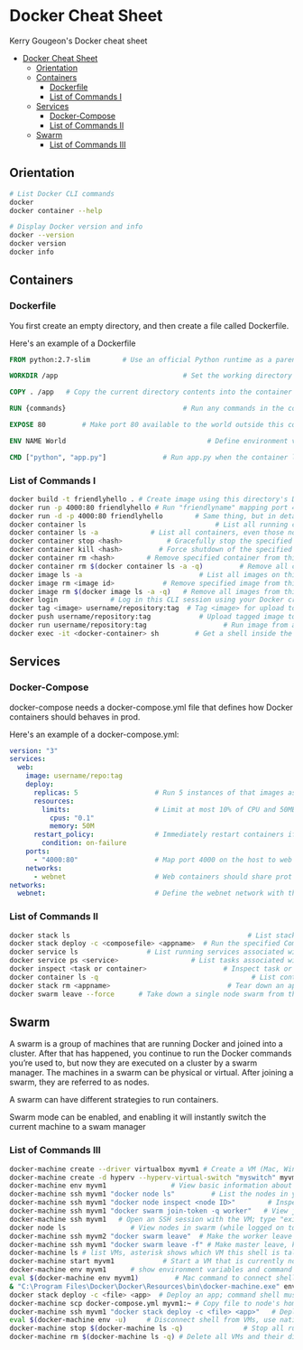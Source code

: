 # Docker Cheat Sheet
Kerry Gougeon's Docker cheat sheet

- [Docker Cheat Sheet](#docker-cheat-sheet)
  - [Orientation](#orientation)
  - [Containers](#containers)
    - [Dockerfile](#dockerfile)
    - [List of Commands I](#list-of-commands-i)
  - [Services](#services)
    - [Docker-Compose](#docker-compose)
    - [List of Commands II](#list-of-commands-ii)
  - [Swarm](#swarm)
    - [List of Commands III](#list-of-commands-iii)

## Orientation

```sh
# List Docker CLI commands
docker
docker container --help

# Display Docker version and info
docker --version
docker version
docker info
```

## Containers

### Dockerfile 

You first create an empty directory, and then create a file called Dockerfile. 

Here's an example of a Dockerfile

```dockerfile
FROM python:2.7-slim        # Use an official Python runtime as a parent image

WORKDIR /app                               # Set the working directory to /app

COPY . /app   # Copy the current directory contents into the container at /app

RUN {commands}                             # Run any commands in the container

EXPOSE 80         # Make port 80 available to the world outside this container

ENV NAME World                                   # Define environment variable

CMD ["python", "app.py"]              # Run app.py when the container launches
```


### List of Commands I

```bash
docker build -t friendlyhello . # Create image using this directory's Dockerfile
docker run -p 4000:80 friendlyhello # Run "friendlyname" mapping port 4000 to 80
docker run -d -p 4000:80 friendlyhello        # Same thing, but in detached mode
docker container ls                                # List all running containers
docker container ls -a             # List all containers, even those not running
docker container stop <hash>           # Gracefully stop the specified container
docker container kill <hash>         # Force shutdown of the specified container
docker container rm <hash>        # Remove specified container from this machine
docker container rm $(docker container ls -a -q)         # Remove all containers
docker image ls -a                             # List all images on this machine
docker image rm <image id>            # Remove specified image from this machine
docker image rm $(docker image ls -a -q)   # Remove all images from this machine
docker login             # Log in this CLI session using your Docker credentials
docker tag <image> username/repository:tag  # Tag <image> for upload to registry
docker push username/repository:tag            # Upload tagged image to registry
docker run username/repository:tag                   # Run image from a registry
docker exec -it <docker-container> sh         # Get a shell inside the container
```

## Services

### Docker-Compose

docker-compose needs a docker-compose.yml file that defines how Docker containers should behaves in prod. 

Here's an example of a docker-compose.yml:

```yml
version: "3"
services:
  web:
    image: username/repo:tag
    deploy:
      replicas: 5                   # Run 5 instances of that images as "web"
      resources:
        limits:                     # Limit at most 10% of CPU and 50MB of RAM
          cpus: "0.1"
          memory: 50M
      restart_policy:               # Immediately restart containers if one fails
        condition: on-failure
    ports:
      - "4000:80"                   # Map port 4000 on the host to web's port 80
    networks:                       
      - webnet                      # Web containers should share prot 80 via load-balanced network called webnet
networks:                           
  webnet:                           # Define the webnet network with the default settings
```

### List of Commands II

```sh
docker stack ls                                            # List stacks or apps
docker stack deploy -c <composefile> <appname>  # Run the specified Compose file
docker service ls                 # List running services associated with an app
docker service ps <service>                  # List tasks associated with an app
docker inspect <task or container>                   # Inspect task or container
docker container ls -q                                      # List container IDs
docker stack rm <appname>                             # Tear down an application
docker swarm leave --force      # Take down a single node swarm from the manager
```

## Swarm 

A swarm is a group of machines that are running Docker and joined into a cluster. After that has happened, you continue to run the Docker commands you’re used to, but now they are executed on a cluster by a swarm manager. The machines in a swarm can be physical or virtual. After joining a swarm, they are referred to as nodes. 

A swarm can have different strategies to run containers. 

Swarm mode can be enabled, and enabling it will instantly switch the current machine to a swam manager

### List of Commands III

```sh
docker-machine create --driver virtualbox myvm1 # Create a VM (Mac, Win7, Linux)
docker-machine create -d hyperv --hyperv-virtual-switch "myswitch" myvm1 # Win10
docker-machine env myvm1                # View basic information about your node
docker-machine ssh myvm1 "docker node ls"         # List the nodes in your swarm
docker-machine ssh myvm1 "docker node inspect <node ID>"        # Inspect a node
docker-machine ssh myvm1 "docker swarm join-token -q worker"   # View join token
docker-machine ssh myvm1   # Open an SSH session with the VM; type "exit" to end
docker node ls                # View nodes in swarm (while logged on to manager)
docker-machine ssh myvm2 "docker swarm leave"  # Make the worker leave the swarm
docker-machine ssh myvm1 "docker swarm leave -f" # Make master leave, kill swarm
docker-machine ls # list VMs, asterisk shows which VM this shell is talking to
docker-machine start myvm1            # Start a VM that is currently not running
docker-machine env myvm1      # show environment variables and command for myvm1
eval $(docker-machine env myvm1)         # Mac command to connect shell to myvm1
& "C:\Program Files\Docker\Docker\Resources\bin\docker-machine.exe" env myvm1 | Invoke-Expression   # Windows command to connect shell to myvm1
docker stack deploy -c <file> <app>  # Deploy an app; command shell must be set to talk to manager (myvm1), uses local Compose file
docker-machine scp docker-compose.yml myvm1:~ # Copy file to node's home dir (only required if you use ssh to connect to manager and deploy the app)
docker-machine ssh myvm1 "docker stack deploy -c <file> <app>"   # Deploy an app using ssh (you must have first copied the Compose file to myvm1)
eval $(docker-machine env -u)     # Disconnect shell from VMs, use native docker
docker-machine stop $(docker-machine ls -q)               # Stop all running VMs
docker-machine rm $(docker-machine ls -q) # Delete all VMs and their disk images
```
